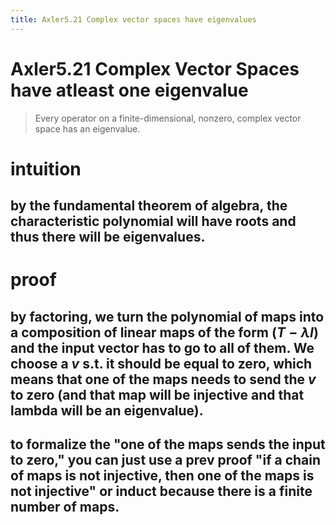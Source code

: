 ```yaml
---
title: Axler5.21 Complex vector spaces have eigenvalues
---
```


# Axler5.21 Complex Vector Spaces have atleast one eigenvalue

> Every operator on a finite-dimensional, nonzero, complex vector space
> has an eigenvalue.

# intuition

## by the fundamental theorem of algebra, the characteristic polynomial will have roots and thus there will be eigenvalues.

# proof

## by factoring, we turn the polynomial of maps into a composition of linear maps of the form $(T-\lambda I)$ and the input vector has to go to all of them. We choose a $v$ s.t. it should be equal to zero, which means that one of the maps needs to send the $v$ to zero (and that map will be injective and that lambda will be an eigenvalue).

## to formalize the \"one of the maps sends the input to zero,\" you can just use a prev proof \"if a chain of maps is not injective, then one of the maps is not injective\" or induct because there is a finite number of maps.
